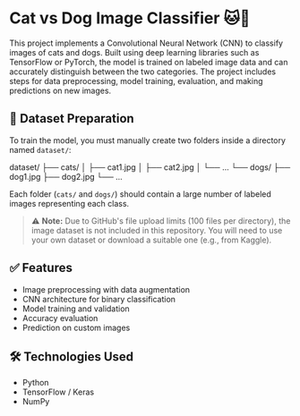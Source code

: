 # Cat vs Dog Image Classifier 🐱🐶

This project implements a Convolutional Neural Network (CNN) to classify images of cats and dogs. Built using deep learning libraries such as TensorFlow or PyTorch, the model is trained on labeled image data and can accurately distinguish between the two categories. The project includes steps for data preprocessing, model training, evaluation, and making predictions on new images.

## 📂 Dataset Preparation

To train the model, you must manually create two folders inside a directory named `dataset/`:

dataset/
├── cats/
│ ├── cat1.jpg
│ ├── cat2.jpg
│ └── ...
└── dogs/
├── dog1.jpg
├── dog2.jpg
└── ...


Each folder (`cats/` and `dogs/`) should contain a large number of labeled images representing each class.

> ⚠️ **Note:** Due to GitHub's file upload limits (100 files per directory), the image dataset is not included in this repository. You will need to use your own dataset or download a suitable one (e.g., from Kaggle).

## ✅ Features

- Image preprocessing with data augmentation
- CNN architecture for binary classification
- Model training and validation
- Accuracy evaluation
- Prediction on custom images

## 🛠️ Technologies Used

- Python
- TensorFlow / Keras 
- NumPy
